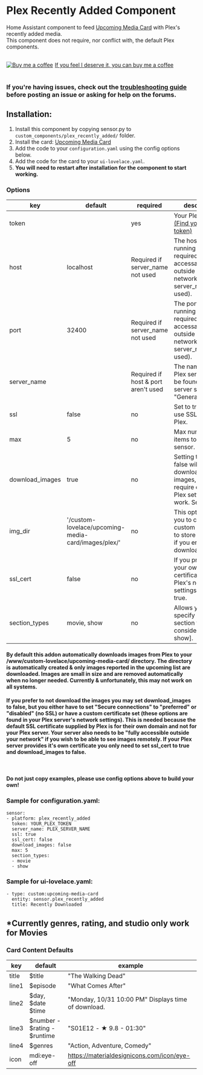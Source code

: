 # Plex Recently Added Component

Home Assistant component to feed [Upcoming Media Card](https://github.com/custom-cards/upcoming-media-card) with
Plex's recently added media.</br>
This component does not require, nor conflict with, the default Plex components.</br></br>
<link href="https://fonts.googleapis.com/css?family=Lato&subset=latin,latin-ext" rel="stylesheet"><a class="bmc-button" target="_blank" href="https://www.buymeacoffee.com/FgwNR2l"><img src="https://www.buymeacoffee.com/assets/img/BMC-btn-logo.svg" alt="Buy me a coffee"><span style="margin-left:5px">If you feel I deserve it, you can buy me a coffee</span></a></br>
</br>

### If you're having issues, check out the [troubleshooting guide](https://github.com/custom-cards/upcoming-media-card/blob/master/troubleshooting.md) before posting an issue or asking for help on the forums.

## Installation:
1. Install this component by copying sensor.py to `custom_components/plex_recently_added/` folder.
2. Install the card: [Upcoming Media Card](https://github.com/custom-cards/upcoming-media-card)
3. Add the code to your `configuration.yaml` using the config options below.
4. Add the code for the card to your `ui-lovelace.yaml`. 
5. **You will need to restart after installation for the component to start working.**

### Options

| key | default | required | description
| --- | --- | --- | ---
| token | | yes | Your Plex token [(Find your Plex token)](https://support.plex.tv/articles/204059436-finding-an-authentication-token-x-plex-token/)
| host | localhost | Required if server_name not used | The host Plex is running on (Not required if Plex is accessable outside your network and server_name is used).
| port | 32400 | Required if server_name not used | The port Plex is running on (Not required if Plex is accessable outside your network and server_name is used).
| server_name |  | Required if host & port aren't used | The name of your Plex server. Can be found in Plex's server settings in "General".
| ssl | false | no | Set to true if you use SSL to access Plex.
| max | 5 | no | Max number of items to show in sensor.
| download_images | true | no | Setting this to false will turn off downloading of images, but will require certain Plex settings to work. See below.
| img_dir | '/custom-lovelace/upcoming-media-card/images/plex/' | no | This option allows you to choose a custom directory to store images in if you enable download_images.
| ssl_cert | false | no | If you provide your own SSL certificate in Plex's network settings set this to true.
| section_types | movie, show | no | Allows you to specify which section types to consider [movie, show].

#### By default this addon automatically downloads images from Plex to your /www/custom-lovelace/upcoming-media-card/ directory. The directory is automatically created & only images reported in the upcoming list are downloaded. Images are small in size and are removed automatically when no longer needed. Currently & unfortunately, this may not work on all systems.

#### If you prefer to not download the images you may set download_images to false, but you either have to set "Secure connections" to "preferred" or "disabled" (no SSL) or have a custom certificate set (these options are found in your Plex server's network settings). This is needed because the default SSL certificate supplied by Plex is for their own domain and not for your Plex server. Your server also needs to be "fully accessible outside your network" if you wish to be able to see images remotely. If your Plex server provides it's own certificate you only need to set ssl_cert to true and download_images to false. 

</br></br>
**Do not just copy examples, please use config options above to build your own!**
### Sample for configuration.yaml:

    sensor:
    - platform: plex_recently_added
      token: YOUR_PLEX_TOKEN
      server_name: PLEX_SERVER_NAME
      ssl: true
      ssl_cert: false
      download_images: false
      max: 5
      section_types:
      - movie
      - show

### Sample for ui-lovelace.yaml:

    - type: custom:upcoming-media-card
      entity: sensor.plex_recently_added
      title: Recently Downloaded

## \*Currently genres, rating, and studio only work for Movies
### Card Content Defaults

| key | default | example |
| --- | --- | --- |
| title | $title | "The Walking Dead" |
| line1 | $episode | "What Comes After" |
| line2 | $day, $date $time | "Monday, 10/31 10:00 PM" Displays time of download.|
| line3 | $number - $rating - $runtime | "S01E12 - ★ 9.8 - 01:30"
| line4 | $genres | "Action, Adventure, Comedy" |
| icon | mdi:eye-off | https://materialdesignicons.com/icon/eye-off

